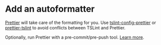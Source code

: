# Add an autoformatter

[Prettier](https://github.com/prettier/prettier) will take care of the formatting for you. Use
[tslint-config-prettier](https://github.com/prettier/tslint-config-prettier) or
[prettier-tslint](https://github.com/azz/prettier-tslint) to avoid conflicts between TSLint and
Prettier.

Optionally, run Prettier with a pre-commit/pre-push tool.
[Learn more](https://prettier.io/docs/en/precommit.html).
